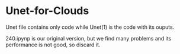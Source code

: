 # Unet-for-Clouds
Unet file contains only code while Unet(1) is the code with its ouputs.

240.ipynp is our original version, but we find many problems and its performance is not good, so discard it.

